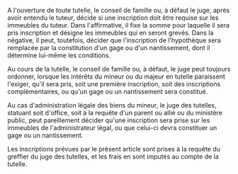A l'ouverture de toute tutelle, le conseil de famille ou, à défaut le juge, après avoir entendu le tuteur, décide si une inscription doit être requise sur les immeubles du tuteur. Dans l'affirmative, il fixe la somme pour laquelle il sera pris inscription et désigne les immeubles qui en seront grevés. Dans la négative, il peut, toutefois, décider que l'inscription de l'hypothèque sera remplacée par la constitution d'un gage ou d'un nantissement, dont il détermine lui-même les conditions.

Au cours de la tutelle, le conseil de famille ou, à défaut, le juge peut toujours ordonner, lorsque les intérêts du mineur ou du majeur en tutelle paraissent l'exiger, qu'il sera pris, soit une première inscription, soit des inscriptions complémentaires, ou qu'un gage ou un nantissement sera constitué.

Au cas d'administration légale des biens du mineur, le juge des tutelles, statuant soit d'office, soit à la requête d'un parent ou allié ou du ministère public, peut pareillement décider qu'une inscription sera prise sur les immeubles de l'administrateur légal, ou que celui-ci devra constituer un gage ou un nantissement.

Les inscriptions prévues par le présent article sont prises à la requête du greffier du juge des tutelles, et les frais en sont imputés au compte de la tutelle.
